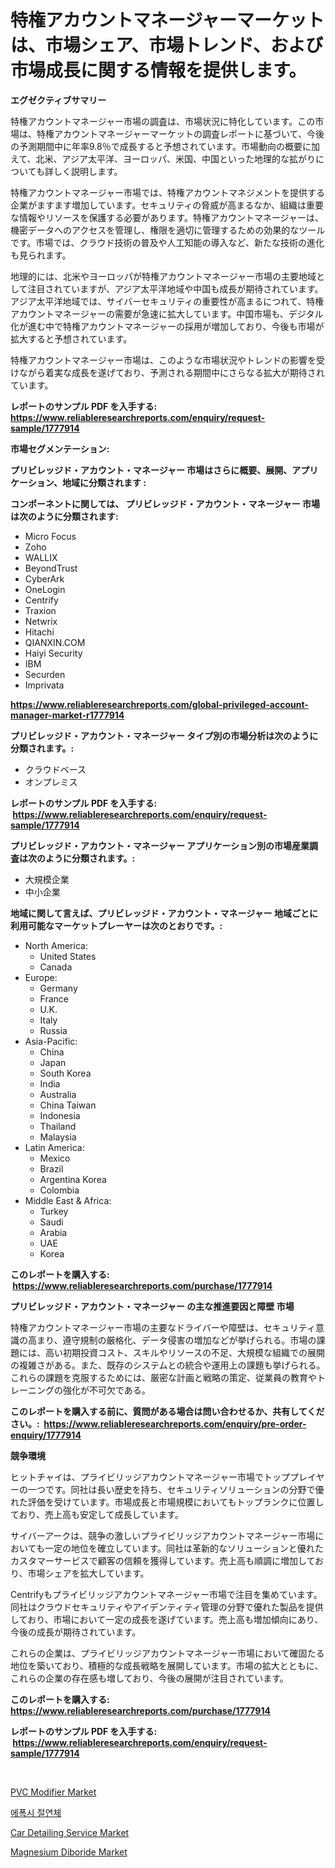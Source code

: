 <p><h1>特権アカウントマネージャーマーケットは、市場シェア、市場トレンド、および市場成長に関する情報を提供します。</h1></p><p><strong>エグゼクティブサマリー</strong></p>
<p><p>特権アカウントマネージャー市場の調査は、市場状況に特化しています。この市場は、特権アカウントマネージャーマーケットの調査レポートに基づいて、今後の予測期間中に年率9.8％で成長すると予想されています。市場動向の概要に加えて、北米、アジア太平洋、ヨーロッパ、米国、中国といった地理的な拡がりについても詳しく説明します。</p><p>特権アカウントマネージャー市場では、特権アカウントマネジメントを提供する企業がますます増加しています。セキュリティの脅威が高まるなか、組織は重要な情報やリソースを保護する必要があります。特権アカウントマネージャーは、機密データへのアクセスを管理し、権限を適切に管理するための効果的なツールです。市場では、クラウド技術の普及や人工知能の導入など、新たな技術の進化も見られます。</p><p>地理的には、北米やヨーロッパが特権アカウントマネージャー市場の主要地域として注目されていますが、アジア太平洋地域や中国も成長が期待されています。アジア太平洋地域では、サイバーセキュリティの重要性が高まるにつれて、特権アカウントマネージャーの需要が急速に拡大しています。中国市場も、デジタル化が進む中で特権アカウントマネージャーの採用が増加しており、今後も市場が拡大すると予想されています。</p><p>特権アカウントマネージャー市場は、このような市場状況やトレンドの影響を受けながら着実な成長を遂げており、予測される期間中にさらなる拡大が期待されています。</p></p>
<p><strong>レポートのサンプル PDF を入手する: <a href="https://www.reliableresearchreports.com/enquiry/request-sample/1777914">https://www.reliableresearchreports.com/enquiry/request-sample/1777914</a></strong></p>
<p><strong>市場セグメンテーション:</strong></p>
<p><strong> プリビレッジド・アカウント・マネージャー 市場はさらに概要、展開、アプリケーション、地域に分類されます :</strong></p>
<p><strong>コンポーネントに関しては、 プリビレッジド・アカウント・マネージャー 市場は次のように分類されます: &nbsp;</strong></p>
<p><ul><li>Micro Focus</li><li>Zoho</li><li>WALLIX</li><li>BeyondTrust</li><li>CyberArk</li><li>OneLogin</li><li>Centrify</li><li>Traxion</li><li>Netwrix</li><li>Hitachi</li><li>QIANXIN.COM</li><li>Haiyi Security</li><li>IBM</li><li>Securden</li><li>Imprivata</li></ul></p>
<p><strong><a href="https://www.reliableresearchreports.com/global-privileged-account-manager-market-r1777914">https://www.reliableresearchreports.com/global-privileged-account-manager-market-r1777914</a></strong></p>
<p><strong> プリビレッジド・アカウント・マネージャー タイプ別の市場分析は次のように分類されます。:</strong></p>
<p><ul><li>クラウドベース</li><li>オンプレミス</li></ul></p>
<p><strong>レポートのサンプル PDF を入手する: &nbsp;<a href="https://www.reliableresearchreports.com/enquiry/request-sample/1777914">https://www.reliableresearchreports.com/enquiry/request-sample/1777914</a></strong></p>
<p><strong> プリビレッジド・アカウント・マネージャー アプリケーション別の市場産業調査は次のように分類されます。:</strong></p>
<p><ul><li>大規模企業</li><li>中小企業</li></ul></p>
<p><strong>地域に関して言えば、プリビレッジド・アカウント・マネージャー 地域ごとに利用可能なマーケットプレーヤーは次のとおりです。:</strong></p>
<p><ul>
    <li>
        North America:
        <ul>
            <li>United States</li>
            <li>Canada</li>
        </ul>
    </li>
    <li>
        Europe:
        <ul>
            <li>Germany</li>
            <li>France</li>
            <li>U.K.</li>
            <li>Italy</li>
            <li>Russia</li>
        </ul>
    </li>
    <li>
        Asia-Pacific:
        <ul>
            <li>China</li>
            <li>Japan</li>
            <li>South Korea</li>
            <li>India</li>
            <li>Australia</li>
            <li>China Taiwan</li>
            <li>Indonesia</li>
            <li>Thailand</li>
            <li>Malaysia</li>
        </ul>
    </li>
    <li>
        Latin America:
        <ul>
            <li>Mexico</li>
            <li>Brazil</li>
            <li>Argentina Korea</li>
            <li>Colombia</li>
        </ul>
    </li>
    <li>
        Middle East & Africa:
        <ul>
            <li>Turkey</li>
            <li>Saudi</li>
            <li>Arabia</li>
            <li>UAE</li>
            <li>Korea</li>
        </ul>
    </li>
    </ul></p>
<p><strong>このレポートを購入する: &nbsp;<a href="https://www.reliableresearchreports.com/purchase/1777914">https://www.reliableresearchreports.com/purchase/1777914</a></strong></p>
<p><strong>プリビレッジド・アカウント・マネージャー の主な推進要因と障壁 市場</strong></p>
<p><p>特権アカウントマネージャー市場の主要なドライバーや障壁は、セキュリティ意識の高まり、遵守規制の厳格化、データ侵害の増加などが挙げられる。市場の課題には、高い初期投資コスト、スキルやリソースの不足、大規模な組織での展開の複雑さがある。また、既存のシステムとの統合や運用上の課題も挙げられる。これらの課題を克服するためには、厳密な計画と戦略の策定、従業員の教育やトレーニングの強化が不可欠である。</p></p>
<p><strong>このレポートを購入する前に、質問がある場合は問い合わせるか、共有してください。:&nbsp; <a href="https://www.reliableresearchreports.com/enquiry/pre-order-enquiry/1777914">https://www.reliableresearchreports.com/enquiry/pre-order-enquiry/1777914</a></strong></p>
<p><strong>競争環境</strong></p>
<p><p>ヒットチャイは、プライビリッジアカウントマネージャー市場でトッププレイヤーの一つです。同社は長い歴史を持ち、セキュリティソリューションの分野で優れた評価を受けています。市場成長と市場規模においてもトップランクに位置しており、売上高も安定して成長しています。</p><p>サイバーアークは、競争の激しいプライビリッジアカウントマネージャー市場においても一定の地位を確立しています。同社は革新的なソリューションと優れたカスタマーサービスで顧客の信頼を獲得しています。売上高も順調に増加しており、市場シェアを拡大しています。</p><p>Centrifyもプライビリッジアカウントマネージャー市場で注目を集めています。同社はクラウドセキュリティやアイデンティティ管理の分野で優れた製品を提供しており、市場において一定の成長を遂げています。売上高も増加傾向にあり、今後の成長が期待されています。</p><p>これらの企業は、プライビリッジアカウントマネージャー市場において確固たる地位を築いており、積極的な成長戦略を展開しています。市場の拡大とともに、これらの企業の存在感も増しており、今後の展開が注目されています。</p></p>
<p><strong>このレポートを購入する: &nbsp; <a href="https://www.reliableresearchreports.com/purchase/1777914">https://www.reliableresearchreports.com/purchase/1777914</a></strong></p>
<p><strong>レポートのサンプル PDF を入手する: &nbsp;<a href="https://www.reliableresearchreports.com/enquiry/request-sample/1777914">https://www.reliableresearchreports.com/enquiry/request-sample/1777914</a></strong><strong></strong></p>
<p>&nbsp;</p>
<p><p><a href="https://www.linkedin.com/pulse/pvc-modifier-market-size-global-industry-overview-segmentation-o8pzf?trackingId=xH%2FJqPWhXNcwvJanTWiC9w%3D%3D">PVC Modifier Market</a></p><p><a href="https://github.com/iansanftyord09878/Market-Research-Report-List-1/blob/main/119836324049.md">에폭시 절연체</a></p><p><a href="https://github.com/Alonsoolds3wq1d81czn8rbol/Market-Research-Report-List-2/blob/main/car-detailing-service-market.md">Car Detailing Service Market</a></p><p><a href="https://www.linkedin.com/pulse/magnesium-diboride-market-size-evaluating-its-trends-growth-projections-qqrlf?trackingId=cg4T7BtlcRiCWtiapOTIAQ%3D%3D">Magnesium Diboride Market</a></p></p>